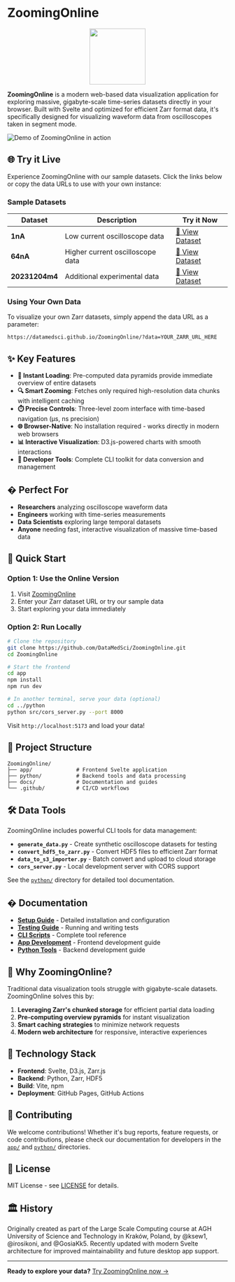 # ZoomingOnline

<p align="center">
<picture>
<source media="(prefers-color-scheme: dark)" srcset="./docs/assets/logo-dark.svg">
<img width="128" height="128" src="./docs/assets/logo-light.svg">
</picture>
</p>

**ZoomingOnline** is a modern web-based data visualization application for exploring massive, gigabyte-scale time-series datasets directly in your browser. Built with Svelte and optimized for efficient Zarr format data, it's specifically designed for visualizing waveform data from oscilloscopes taken in segment mode.

![Demo of ZoomingOnline in action](./docs/assets/demo.gif)

## 🌐 Try it Live

Experience ZoomingOnline with our sample datasets. Click the links below or copy the data URLs to use with your own instance:

### Sample Datasets

| Dataset | Description | Try it Now |
|---------|-------------|------------|
| **1nA** | Low current oscilloscope data | [🔗 View Dataset](https://datamedsci.github.io/ZoomingOnline/?data=https://s3.cloud.cyfronet.pl/zooming-online/1nA/1nA.zarr) |
| **64nA** | Higher current oscilloscope data | [🔗 View Dataset](https://datamedsci.github.io/ZoomingOnline/?data=https://s3.cloud.cyfronet.pl/zooming-online/64nA/64nA.zarr) |
| **20231204m4** | Additional experimental data | [🔗 View Dataset](https://datamedsci.github.io/ZoomingOnline/?data=https://s3.cloud.cyfronet.pl/zooming-online/20231204m4/20231204m4.zarr) |

### Using Your Own Data

To visualize your own Zarr datasets, simply append the data URL as a parameter:

```
https://datamedsci.github.io/ZoomingOnline/?data=YOUR_ZARR_URL_HERE
```

## ✨ Key Features

- **🚀 Instant Loading**: Pre-computed data pyramids provide immediate overview of entire datasets
- **🔍 Smart Zooming**: Fetches only required high-resolution data chunks with intelligent caching
- **⏱️ Precise Controls**: Three-level zoom interface with time-based navigation (µs, ns precision)
- **🌐 Browser-Native**: No installation required - works directly in modern web browsers
- **📊 Interactive Visualization**: D3.js-powered charts with smooth interactions
- **🔧 Developer Tools**: Complete CLI toolkit for data conversion and management

## � Perfect For

- **Researchers** analyzing oscilloscope waveform data
- **Engineers** working with time-series measurements
- **Data Scientists** exploring large temporal datasets
- **Anyone** needing fast, interactive visualization of massive time-based data

## 🚀 Quick Start

### Option 1: Use the Online Version
1. Visit [ZoomingOnline](https://datamedsci.github.io/ZoomingOnline/)
2. Enter your Zarr dataset URL or try our sample data
3. Start exploring your data immediately

### Option 2: Run Locally
```bash
# Clone the repository
git clone https://github.com/DataMedSci/ZoomingOnline.git
cd ZoomingOnline

# Start the frontend
cd app
npm install
npm run dev

# In another terminal, serve your data (optional)
cd ../python
python src/cors_server.py --port 8000
```

Visit `http://localhost:5173` and load your data!

## 📁 Project Structure

```
ZoomingOnline/
├── app/              # Frontend Svelte application
├── python/           # Backend tools and data processing
├── docs/             # Documentation and guides
└── .github/          # CI/CD workflows
```

## 🛠️ Data Tools

ZoomingOnline includes powerful CLI tools for data management:

- **`generate_data.py`** - Create synthetic oscilloscope datasets for testing
- **`convert_hdf5_to_zarr.py`** - Convert HDF5 files to efficient Zarr format  
- **`data_to_s3_importer.py`** - Batch convert and upload to cloud storage
- **`cors_server.py`** - Local development server with CORS support

See the [`python/`](python/) directory for detailed tool documentation.

## � Documentation

- **[Setup Guide](docs/setup.md)** - Detailed installation and configuration
- **[Testing Guide](docs/testing.md)** - Running and writing tests
- **[CLI Scripts](docs/scripts.md)** - Complete tool reference
- **[App Development](app/)** - Frontend development guide
- **[Python Tools](python/)** - Backend development guide

## 🌟 Why ZoomingOnline?

Traditional data visualization tools struggle with gigabyte-scale datasets. ZoomingOnline solves this by:

1. **Leveraging Zarr's chunked storage** for efficient partial data loading
2. **Pre-computing overview pyramids** for instant visualization
3. **Smart caching strategies** to minimize network requests
4. **Modern web architecture** for responsive, interactive experiences

## 🔧 Technology Stack

- **Frontend**: Svelte, D3.js, Zarr.js
- **Backend**: Python, Zarr, HDF5
- **Build**: Vite, npm
- **Deployment**: GitHub Pages, GitHub Actions

## 🤝 Contributing

We welcome contributions! Whether it's bug reports, feature requests, or code contributions, please check our documentation for developers in the [`app/`](app/) and [`python/`](python/) directories.

## 📄 License

MIT License - see [LICENSE](LICENSE) for details.

## 🏛️ History

Originally created as part of the Large Scale Computing course at AGH University of Science and Technology in Kraków, Poland, by @ksew1, @irosikoni, and @GosiaKk5. Recently updated with modern Svelte architecture for improved maintainability and future desktop app support.

---

**Ready to explore your data?** [Try ZoomingOnline now →](https://datamedsci.github.io/ZoomingOnline/)
